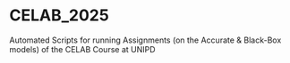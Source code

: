 # CELAB_2025
Automated Scripts for running Assignments (on the Accurate \& Black-Box models) of the CELAB Course at UNIPD
